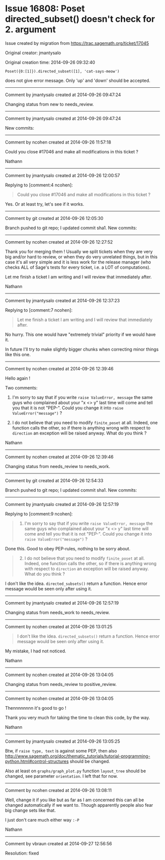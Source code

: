 # Issue 16808: Poset directed_subset() doesn't check for 2. argument

Issue created by migration from https://trac.sagemath.org/ticket/17045

Original creator: jmantysalo

Original creation time: 2014-09-26 09:32:40


```
Poset({0:[1]}).directed_subset([1], 'cat-says-meow')
```


does not give error message. Only 'up' and 'down' should be accepted.



---

Comment by jmantysalo created at 2014-09-26 09:47:24

Changing status from new to needs_review.


---

Comment by jmantysalo created at 2014-09-26 09:47:24

New commits:


---

Comment by ncohen created at 2014-09-26 11:57:18

Could you close #17046 and make all modifications in this ticket ?

Nathann


---

Comment by jmantysalo created at 2014-09-26 12:00:57

Replying to [comment:4 ncohen]:
> Could you close #17046 and make all modifications in this ticket ?

Yes. Or at least try, let's see if it works.


---

Comment by git created at 2014-09-26 12:05:30

Branch pushed to git repo; I updated commit sha1. New commits:


---

Comment by ncohen created at 2014-09-26 12:27:52

Thank you for merging them ! Usually we split tickets when they are very big and/or hard to review, or when they do very unrelated things, but in this case it's all very simple and it is less work for the release manager (who checks ALL of Sage's tests for every ticket, i.e. a LOT of computations).

Let me finish a ticket I am writing and I will review that immediately after.

Nathann


---

Comment by jmantysalo created at 2014-09-26 12:37:23

Replying to [comment:7 ncohen]:
 
> Let me finish a ticket I am writing and I will review that immediately after.

No hurry. This one would have "extremely trivial" priority if we would have it.

In future I'll try to make slightly bigger chunks when correcting minor things like this one.


---

Comment by ncohen created at 2014-09-26 12:39:46

Hello again !

Two comments:

1) I'm sorry to say that if you write `raise ValueError, message` the same guys who complained about your "x <> y" last time will come and tell you that it is not "PEP-<whatever>". Could you change it into `raise ValueError("message")` ?

2) I do not believe that you need to modify `finite_poset` at all. Indeed, one function calls the other, so if there is anything wrong with respect to `direction` an exception will be raised anyway. What do you think ?

Nathann


---

Comment by ncohen created at 2014-09-26 12:39:46

Changing status from needs_review to needs_work.


---

Comment by git created at 2014-09-26 12:54:33

Branch pushed to git repo; I updated commit sha1. New commits:


---

Comment by jmantysalo created at 2014-09-26 12:57:19

Replying to [comment:9 ncohen]:

> 1) I'm sorry to say that if you write `raise ValueError, message` the same guys who complained about your "x <> y" last time will come and tell you that it is not "PEP-<whatever>". Could you change it into `raise ValueError("message")` ?

Done this. Good to obey PEP-rules, nothing to be sorry about.

> 2) I do not believe that you need to modify `finite_poset` at all. Indeed, one function calls the other, so if there is anything wrong with respect to `direction` an exception will be raised anyway. What do you think ?

I don't like the idea. `directed_subsets()` return a function. Hence error message would be seen only after using it.


---

Comment by jmantysalo created at 2014-09-26 12:57:19

Changing status from needs_work to needs_review.


---

Comment by ncohen created at 2014-09-26 13:01:25

> I don't like the idea. `directed_subsets()` return a function. Hence error message would be seen only after using it.

My mistake, I had not noticed.

Nathann


---

Comment by ncohen created at 2014-09-26 13:04:05

Changing status from needs_review to positive_review.


---

Comment by ncohen created at 2014-09-26 13:04:05

Thennnnnnnn it's good to go !

Thank you very much for taking the time to clean this code, by the way.

Nathann


---

Comment by jmantysalo created at 2014-09-26 13:05:25

Btw, if `raise type, text` is against some PEP, then also http://www.sagemath.org/doc/thematic_tutorials/tutorial-programming-python.html#control-structures should be changed.

Also at least on `graphs/graph_plot.py` function `layout_tree` should be changed, see parameter `orientation`. I left that for now.


---

Comment by ncohen created at 2014-09-26 13:08:11

Well, change it if you like but as far as I am concerned this can all be changed automatically if we want to. Though apparently people also fear big change sets like that.

I just don't care much either way `:-P`

Nathann


---

Comment by vbraun created at 2014-09-27 12:56:56

Resolution: fixed
